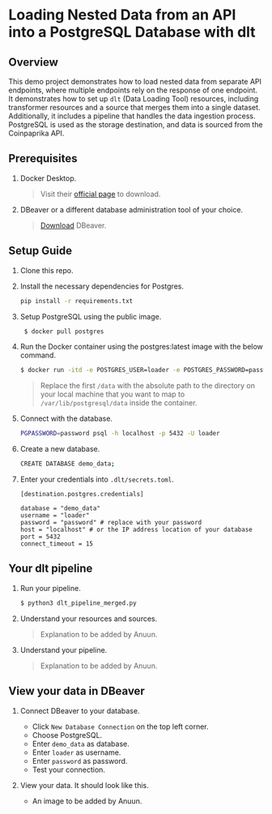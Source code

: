 # Loading Nested Data from an API into a PostgreSQL Database with dlt

## Overview

This demo project demonstrates how to load nested data from separate API endpoints, where multiple endpoints rely on the response of one endpoint. It demonstrates how to set up `dlt` (Data Loading Tool) resources, including transformer resources and a source that merges them into a single dataset. Additionally, it includes a pipeline that handles the data ingestion process. PostgreSQL is used as the storage destination, and data is sourced from the Coinpaprika API.


## Prerequisites
 
1. Docker Desktop.

    > Visit their [official page](https://www.docker.com/products/docker-desktop/) to download.

2. DBeaver or a different database administration tool of your choice.

    > [Download](https://dbeaver.io/download/) DBeaver.
    
## Setup Guide

1. Clone this repo.

2. Install the necessary dependencies for Postgres.

    ```bash
    pip install -r requirements.txt
    ```

3. Setup PostgreSQL using the public image.

   ```bash
    $ docker pull postgres
    ```

4. Run the Docker container using the postgres:latest image with the below command.

    ```bash
    $ docker run -itd -e POSTGRES_USER=loader -e POSTGRES_PASSWORD=password -p 5432:5432 -v /data:/var/lib/postgresql/data --name postgresql postgres    
    ```

    > Replace the first `/data` with the absolute path to the directory on your local machine that you want to map to `/var/lib/postgresql/data` inside the container.

5. Connect with the database.

    ```bash
    PGPASSWORD=password psql -h localhost -p 5432 -U loader     
    ```

6. Create a new database.

    ```bash
    CREATE DATABASE demo_data;
    ```

7. Enter your credentials into `.dlt/secrets.toml`. 

    ```env
    [destination.postgres.credentials]

    database = "demo_data"
    username = "loader"
    password = "password" # replace with your password
    host = "localhost" # or the IP address location of your database
    port = 5432
    connect_timeout = 15    
    ```

## Your dlt pipeline

1. Run your pipeline.

    ```bash
    $ python3 dlt_pipeline_merged.py
    ```

2. Understand your resources and sources.

    > Explanation to be added by Anuun.

3. Understand your pipeline. 

    > Explanation to be added by Anuun.

## View your data in DBeaver

1. Connect DBeaver to your database.

    - Click `New Database Connection` on the top left corner.
    - Choose PostgreSQL.
    - Enter `demo_data` as database.
    - Enter `loader` as username.
    - Enter `password` as password.
    - Test your connection.

2. View your data. It should look like this. 

    - An image to be added by Anuun.